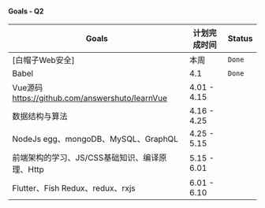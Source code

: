 #### Goals - Q2

| Goals                                             | 计划完成时间 | Status |
| ------------------------------------------------- | ------------ | ------ |
| [白帽子Web安全]                                   | 本周         | `Done` |
| Babel                                             | 4.1          | `Done` |
| Vue源码 <https://github.com/answershuto/learnVue> | 4.01 - 4.15  |        |
| 数据结构与算法                                    | 4.16 - 4.25  |        |
| NodeJs egg、mongoDB、MySQL、GraphQL               | 4.25 - 5.15  |        |
| 前端架构的学习、JS/CSS基础知识、编译原理、Http    | 5.15 - 6.01  |        |
| Flutter、Fish Redux、redux、rxjs                  | 6.01 - 6.10  |        |

